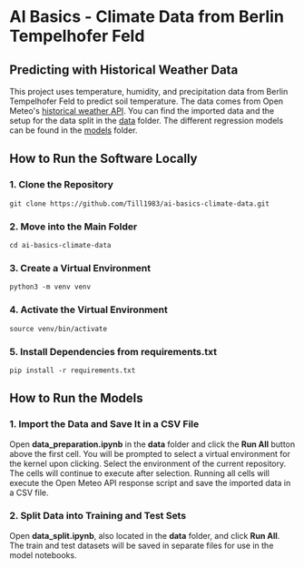 # AI Basics - Climate Data from Berlin Tempelhofer Feld
## Predicting with Historical Weather Data

This project uses temperature, humidity, and precipitation data from Berlin Tempelhofer Feld to predict soil temperature. The data comes from Open Meteo's [historical weather API](https://open-meteo.com/en/docs/historical-weather-api). You can find the imported data and the setup for the data split in the [data](https://github.com/Till1983/ai-basics-climate-data/tree/main/data) folder. The different regression models can be found in the [models](https://github.com/Till1983/ai-basics-climate-data/tree/main/models) folder.

## How to Run the Software Locally
### 1. Clone the Repository

`git clone https://github.com/Till1983/ai-basics-climate-data.git`

### 2. Move into the Main Folder

`cd ai-basics-climate-data`

### 3. Create a Virtual Environment

`python3 -m venv venv`

### 4. Activate the Virtual Environment

`source venv/bin/activate`

### 5. Install Dependencies from requirements.txt

`pip install -r requirements.txt`

## How to Run the Models
### 1. Import the Data and Save It in a CSV File

Open **data_preparation.ipynb** in the **data** folder and click the **Run All** button above the first cell. You will be prompted to select a virtual environment for the kernel upon clicking. Select the environment of the current repository. The cells will continue to execute after selection. Running all cells will execute the Open Meteo API response script and save the imported data in a CSV file.

### 2. Split Data into Training and Test Sets

Open **data_split.ipynb**, also located in the **data** folder, and click **Run All**. The train and test datasets will be saved in separate files for use in the model notebooks.
